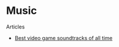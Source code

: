 # Music

Articles

* [Best video game soundtracks of all time](https://www.themarysue.com/best-video-game-soundtracks-of-all-time-ranked/)
